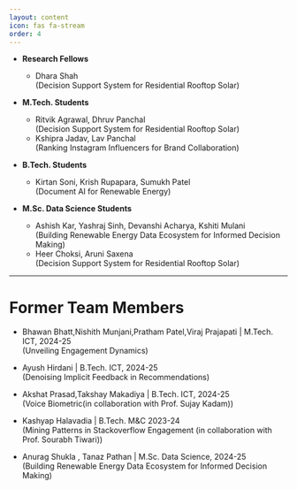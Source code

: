 ```yaml
---
layout: content
icon: fas fa-stream
order: 4
---
```

- **Research Fellows**
   - Dhara Shah <br>
	    (Decision Support System for Residential Rooftop Solar)


- **M.Tech. Students**
  - Ritvik Agrawal, Dhruv Panchal  <br>
    (Decision Support System for Residential Rooftop Solar)
  - Kshipra Jadav, Lav Panchal <br>
    (Ranking Instagram Influencers for Brand Collaboration)

- **B.Tech. Students**
  - Kirtan Soni, Krish Rupapara, Sumukh Patel <br>
    (Document AI for Renewable Energy)

- **M.Sc. Data Science Students**
  - Ashish Kar, Yashraj Sinh, Devanshi Acharya, Kshiti Mulani <br>
    (Building Renewable Energy Data Ecosystem for Informed Decision Making)
  - Heer Choksi, Aruni Saxena <br>
    (Decision Support System for Residential Rooftop Solar)

---

# Former Team Members

- Bhawan Bhatt,Nishith Munjani,Pratham Patel,Viraj Prajapati | M.Tech. ICT, 2024-25 <br>
  (Unveiling Engagement Dynamics)

- Ayush Hirdani | B.Tech. ICT, 2024-25  <br>
  (Denoising Implicit Feedback in Recommendations)

- Akshat Prasad,Takshay Makadiya | B.Tech. ICT, 2024-25 <br>
  (Voice Biometric(in collaboration with Prof. Sujay Kadam))

- Kashyap Halavadia | B.Tech. M&C 2023-24 <br>
  (Mining Patterns in Stackoverflow Engagement (in collaboration with Prof. Sourabh Tiwari))

- Anurag Shukla , Tanaz Pathan | M.Sc. Data Science, 2024-25 <br>
  (Building Renewable Energy Data Ecosystem for Informed Decision Making)
  
